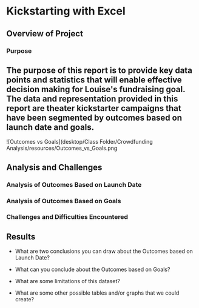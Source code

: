 # Kickstarting with Excel

## Overview of Project

### Purpose
The purpose of this report is to provide key data points and statistics that will enable effective decision making for Louise's fundraising goal. The data and representation provided in this report are theater kickstarter campaigns that have been segmented by outcomes based on launch date and goals. 
---
![Outcomes vs Goals](desktop/Class Folder/Crowdfunding Analysis/resources/Outcomes_vs_Goals.png


## Analysis and Challenges

### Analysis of Outcomes Based on Launch Date

### Analysis of Outcomes Based on Goals

### Challenges and Difficulties Encountered

## Results

- What are two conclusions you can draw about the Outcomes based on Launch Date?

- What can you conclude about the Outcomes based on Goals?

- What are some limitations of this dataset?

- What are some other possible tables and/or graphs that we could create?
